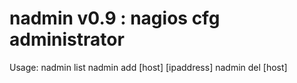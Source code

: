 # nadmin v0.9 : nagios cfg administrator

Usage: nadmin list
       nadmin add [host] [ipaddress]
       nadmin del [host]

